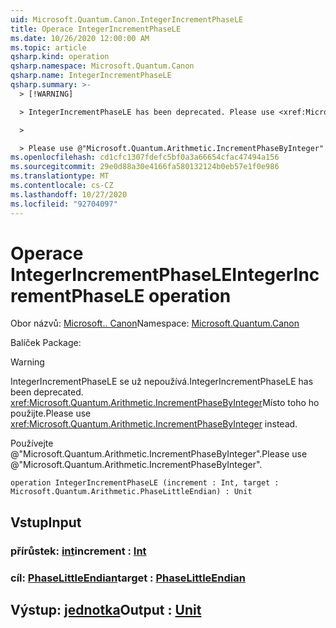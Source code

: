 ```yaml
---
uid: Microsoft.Quantum.Canon.IntegerIncrementPhaseLE
title: Operace IntegerIncrementPhaseLE
ms.date: 10/26/2020 12:00:00 AM
ms.topic: article
qsharp.kind: operation
qsharp.namespace: Microsoft.Quantum.Canon
qsharp.name: IntegerIncrementPhaseLE
qsharp.summary: >-
  > [!WARNING]

  > IntegerIncrementPhaseLE has been deprecated. Please use <xref:Microsoft.Quantum.Arithmetic.IncrementPhaseByInteger> instead.

  >

  > Please use @"Microsoft.Quantum.Arithmetic.IncrementPhaseByInteger".
ms.openlocfilehash: cd1cfc1307fdefc5bf0a3a66654cfac47494a156
ms.sourcegitcommit: 29e0d88a30e4166fa580132124b0eb57e1f0e986
ms.translationtype: MT
ms.contentlocale: cs-CZ
ms.lasthandoff: 10/27/2020
ms.locfileid: "92704097"
---
```

# <a name="integerincrementphasele-operation"></a><span data-ttu-id="b9a3f-102">Operace IntegerIncrementPhaseLE</span><span class="sxs-lookup"><span data-stu-id="b9a3f-102">IntegerIncrementPhaseLE operation</span></span>

<span data-ttu-id="b9a3f-103">Obor názvů: [Microsoft.. Canon](xref:Microsoft.Quantum.Canon)</span><span class="sxs-lookup"><span data-stu-id="b9a3f-103">Namespace: [Microsoft.Quantum.Canon](xref:Microsoft.Quantum.Canon)</span></span>

<span data-ttu-id="b9a3f-104">Balíček [](https://nuget.org/packages/)</span><span class="sxs-lookup"><span data-stu-id="b9a3f-104">Package: [](https://nuget.org/packages/)</span></span>


> [!WARNING]
> <span data-ttu-id="b9a3f-105">IntegerIncrementPhaseLE se už nepoužívá.</span><span class="sxs-lookup"><span data-stu-id="b9a3f-105">IntegerIncrementPhaseLE has been deprecated.</span></span> <span data-ttu-id="b9a3f-106"><xref:Microsoft.Quantum.Arithmetic.IncrementPhaseByInteger>Místo toho ho použijte.</span><span class="sxs-lookup"><span data-stu-id="b9a3f-106">Please use <xref:Microsoft.Quantum.Arithmetic.IncrementPhaseByInteger> instead.</span></span>
>
> <span data-ttu-id="b9a3f-107">Používejte @"Microsoft.Quantum.Arithmetic.IncrementPhaseByInteger".</span><span class="sxs-lookup"><span data-stu-id="b9a3f-107">Please use @"Microsoft.Quantum.Arithmetic.IncrementPhaseByInteger".</span></span>



```qsharp
operation IntegerIncrementPhaseLE (increment : Int, target : Microsoft.Quantum.Arithmetic.PhaseLittleEndian) : Unit
```


## <a name="input"></a><span data-ttu-id="b9a3f-108">Vstup</span><span class="sxs-lookup"><span data-stu-id="b9a3f-108">Input</span></span>

### <a name="increment--int"></a><span data-ttu-id="b9a3f-109">přírůstek: [int](xref:microsoft.quantum.lang-ref.int)</span><span class="sxs-lookup"><span data-stu-id="b9a3f-109">increment : [Int](xref:microsoft.quantum.lang-ref.int)</span></span>




### <a name="target--phaselittleendian"></a><span data-ttu-id="b9a3f-110">cíl: [PhaseLittleEndian](xref:Microsoft.Quantum.Arithmetic.PhaseLittleEndian)</span><span class="sxs-lookup"><span data-stu-id="b9a3f-110">target : [PhaseLittleEndian](xref:Microsoft.Quantum.Arithmetic.PhaseLittleEndian)</span></span>





## <a name="output--unit"></a><span data-ttu-id="b9a3f-111">Výstup: [jednotka](xref:microsoft.quantum.lang-ref.unit)</span><span class="sxs-lookup"><span data-stu-id="b9a3f-111">Output : [Unit](xref:microsoft.quantum.lang-ref.unit)</span></span>

